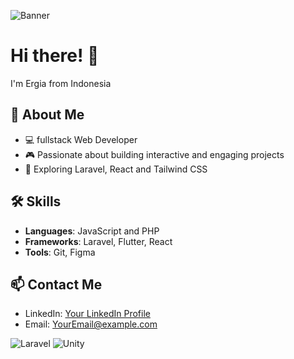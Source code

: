 ![Banner](https://link-to-your-banner-image)

# Hi there! 👋  
I'm Ergia from Indonesia  

## 🚀 About Me  
- 💻 fullstack Web Developer  
- 🎮 Passionate about building interactive and engaging projects  
- 🌟 Exploring Laravel, React and Tailwind CSS  

## 🛠️ Skills  
- **Languages**: JavaScript and PHP  
- **Frameworks**: Laravel, Flutter, React  
- **Tools**: Git, Figma  


## 📫 Contact Me  
- LinkedIn: [Your LinkedIn Profile](link-to-linkedin)  
- Email: [YourEmail@example.com](mailto:YourEmail@example.com)

![Laravel](https://img.shields.io/badge/-Laravel-F55247?logo=laravel&logoColor=white)
![Unity](https://img.shields.io/badge/-Unity-000000?logo=unity&logoColor=white)

